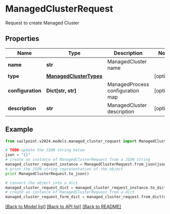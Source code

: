 # ManagedClusterRequest

Request to create Managed Cluster

## Properties

Name | Type | Description | Notes
------------ | ------------- | ------------- | -------------
**name** | **str** | ManagedCluster name | 
**type** | [**ManagedClusterTypes**](ManagedClusterTypes.md) |  | [optional] 
**configuration** | **Dict[str, str]** | ManagedProcess configuration map | [optional] 
**description** | **str** | ManagedCluster description | [optional] 

## Example

```python
from sailpoint.v2024.models.managed_cluster_request import ManagedClusterRequest

# TODO update the JSON string below
json = "{}"
# create an instance of ManagedClusterRequest from a JSON string
managed_cluster_request_instance = ManagedClusterRequest.from_json(json)
# print the JSON string representation of the object
print ManagedClusterRequest.to_json()

# convert the object into a dict
managed_cluster_request_dict = managed_cluster_request_instance.to_dict()
# create an instance of ManagedClusterRequest from a dict
managed_cluster_request_form_dict = managed_cluster_request.from_dict(managed_cluster_request_dict)
```
[[Back to Model list]](../README.md#documentation-for-models) [[Back to API list]](../README.md#documentation-for-api-endpoints) [[Back to README]](../README.md)


